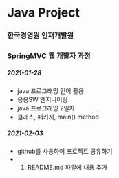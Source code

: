 # Java Project
### 한국경영원 인재개발원
### SpringMVC 웹 개발자 과정

##### 2021-01-28

* java 프로그래밍 언어 활용
* 응용SW 엔지니어링
* java 프로그래밍 2일차
* 클래스, 패키지, main() method

##### 2021-02-03
* github를 사용하여 프로젝트 공유하기
* 1. README.md 파일에 내용 추가